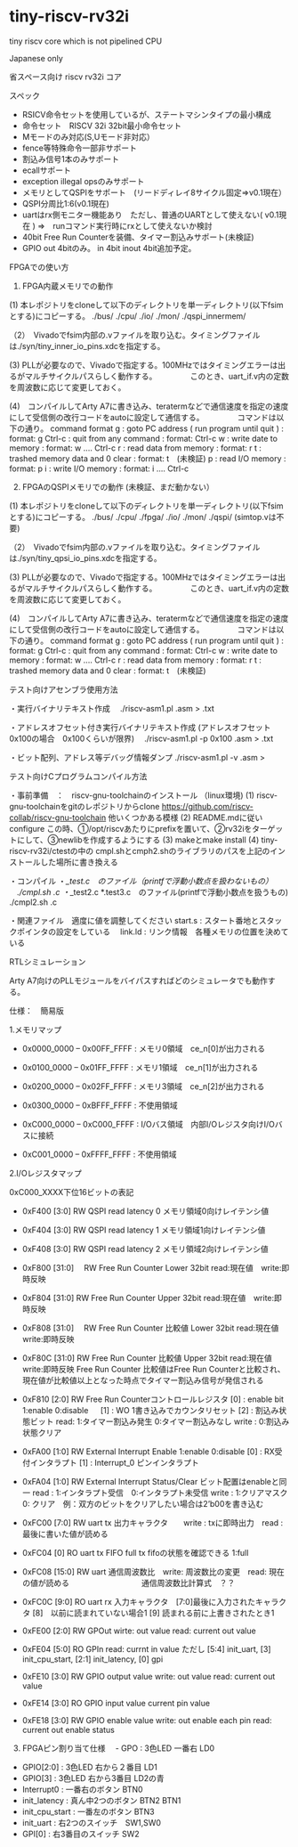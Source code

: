 # tiny-riscv-rv32i

tiny riscv core which is not pipelined CPU

Japanese only

省スペース向け riscv rv32i コア

スペック
- RSICV命令セットを使用しているが、ステートマシンタイプの最小構成
- 命令セット　RISCV 32i 32bit最小命令セット
- Mモードのみ対応(S,Uモード非対応）
- fence等特殊命令一部非サポート
- 割込み信号1本のみサポート
- ecallサポート
- exception illegal opsのみサポート
- メモリとしてQSPIをサポート　(リードディレイ8サイクル固定⇒v0.1現在）
- QSPI分周比1:6(v0.1現在)
- uartはrx側モニター機能あり　ただし、普通のUARTとして使えない( v0.1現在 )
  ⇒　runコマンド実行時にrxとして使えないか検討
- 40bit Free Run Counterを装備、タイマー割込みサポート(未検証)
- GPIO out 4bitのみ。 in 4bit inout 4bit追加予定。

FPGAでの使い方

1. FPGA内蔵メモリでの動作

(1) 本レポジトリをcloneして以下のディレクトリを単一ディレクトリ(以下fsimとする)にコピーする。
     ./bus/
     ./cpu/
	 ./io/
	 ./mon/
	 ./qspi_innermem/

（2）　Vivadoでfsim内部の.vファイルを取り込む。タイミングファイルは./syn/tiny_inner_io_pins.xdcを指定する。

(3) PLLが必要なので、Vivadoで指定する。100MHzではタイミングエラーは出るがマルチサイクルパスらしく動作する。
　　　　このとき、uart_if.v内の定数を周波数に応じて変更しておく。

(4)　コンパイルしてArty A7に書き込み、teratermなどで通信速度を指定の速度にして受信側の改行コードをautoに設定して通信する。
　　　　コマンドは以下の通り。
command format
g : goto PC address ( run program until quit ) : format: g <start addess>
Ctrl-c : quit from any command : format: Ctrl-c
w : write date to memory : format: w <start adderss> <data> ....<data> Ctrl-c
r : read data from memory : format: r <start address> <end adderss>
t : trashed memory data and 0 clear : format: t　(未検証)
p : read I/O memory : format: p <start address> <end adderss>
i : write I/O memory : format: i <start adderss> <data> ....<data> Ctrl-c

2. FPGAのQSPIメモリでの動作 (未検証、まだ動かない）

(1) 本レポジトリをcloneして以下のディレクトリを単一ディレクトリ(以下fsimとする)にコピーする。
     ./bus/
     ./cpu/
	 ./fpga/
	 ./io/
	 ./mon/
	 ./qspi/ (simtop.vは不要)

（2）　Vivadoでfsim内部の.vファイルを取り込む。タイミングファイルは./syn/tiny_qpsi_io_pins.xdcを指定する。

(3) PLLが必要なので、Vivadoで指定する。100MHzではタイミングエラーは出るがマルチサイクルパスらしく動作する。
　　　　このとき、uart_if.v内の定数を周波数に応じて変更しておく。

(4)　コンパイルしてArty A7に書き込み、teratermなどで通信速度を指定の速度にして受信側の改行コードをautoに設定して通信する。
　　　　コマンドは以下の通り。
command format
g : goto PC address ( run program until quit ) : format: g <start addess>
Ctrl-c : quit from any command : format: Ctrl-c
w : write date to memory : format: w <start adderss> <data> ....<data> Ctrl-c
r : read data from memory : format: r <start address> <end adderss>
t : trashed memory data and 0 clear : format: t　(未検証)

テスト向けアセンブラ使用方法

・実行バイナリテキスト作成
　./riscv-asm1.pl <finename>.asm > <filename>.txt

・アドレスオフセット付き実行バイナリテキスト作成 (アドレスオフセット 0x100の場合　0x100くらいが限界)
　./riscv-asm1.pl -p 0x100 <finename>.asm > <filename>.txt

・ビット配列、アドレス等デバッグ情報ダンプ
./riscv-asm1.pl -v <finename>.asm >


テスト向けCプログラムコンパイル方法

・事前準備　：　riscv-gnu-toolchainのインストール （linux環境)
 (1) riscv-gnu-toolchainをgitのレポジトリからclone
    https://github.com/riscv-collab/riscv-gnu-toolchain
	他いくつかある模様
 (2) README.mdに従いconfigure 
     この時、①/opt/riscvあたりにprefixを置いて、②rv32iをターゲットにして、③newlibを作成するようにする
 (3) makeとmake install
 (4) tiny-riscv-rv32i/ctestの中の cmpl.shとcmph2.shのライブラリのパスを上記のインストールした場所に書き換える

・コンパイル
 ・*_test.c　のファイル（printfで浮動小数点を扱わないもの）
 　./cmpl.sh <filename>.c
 ・*_test2.c *.test3.c　のファイル(printfで浮動小数点を扱うもの)
  ./cmpl2.sh <filename>.c
  
・関連ファイル　適度に値を調整してください
 start.s  : スタート番地とスタックポインタの設定をしている
　link.ld  : リンク情報　各種メモリの位置を決めている

RTLシミュレーション

Arty A7向けのPLLモジュールをバイパスすればどのシミュレータでも動作する。

仕様：　簡易版

1.メモリマップ

- 0x0000_0000 – 0x00FF_FFFF : メモリ0領域　ce_n[0]が出力される

- 0x0100_0000 – 0x01FF_FFFF : メモリ1領域　ce_n[1]が出力される

- 0x0200_0000 – 0x02FF_FFFF : メモリ3領域　ce_n[2]が出力される

- 0x0300_0000 – 0xBFFF_FFFF : 不使用領域

- 0xC000_0000 – 0xC000_FFFF :  I/Oバス領域　内部I/Oレジスタ向けI/Oバスに接続

- 0xC001_0000 – 0xFFFF_FFFF : 不使用領域

2.I/Oレジスタマップ

0xC000_XXXX下位16ビットの表記


- 0xF400  [3:0] RW  QSPI read latency 0  メモリ領域0向けレイテンシ値
- 0xF404  [3:0] RW QSPI read latency 1  メモリ領域1向けレイテンシ値
- 0xF408  [3:0] RW QSPI read latency 2  メモリ領域2向けレイテンシ値

- 0xF800 [31:0] 　RW  Free Run Counter Lower 32bit  read:現在値　write:即時反映
- 0xF804 [31:0]   RW  Free Run Counter Upper 32bit  read:現在値　write:即時反映
- 0xF808 [31:0] 　RW  Free Run Counter 比較値 Lower 32bit  read:現在値　write:即時反映
- 0xF80C [31:0]   RW  Free Run Counter 比較値 Upper 32bit  read:現在値　write:即時反映
                   Free Run Counter 比較値はFree Run Counterと比較され、
                   現在値が比較値以上となった時点でタイマー割込み信号が発信される
- 0xF810 [2:0]  RW   Free Run Counterコントロールレジスタ
                     [0] : enable bit　1:enable 0:disable
         　           [1] : WO 1書き込みでカウンタリセット
                     [2] : 割込み状態ビット read: 1:タイマー割込み発生 0:タイマー割込みなし
                                                                    write : 0:割込み状態クリア
- 0xFA00  [1:0] RW External Interrupt Enable   1:enable 0:disable
                   [0] : RX受付インタラプト
                   [1] : Interrupt_0 ピンインタラプト
- 0xFA04  [1:0] RW External Interrupt Status/Clear   ビット配置はenableと同一
                  read : 1:インタラプト受信　0:インタラプト未受信
                  write : 1:クリアマスク 0: クリア　例：双方のビットをクリアしたい場合は2’b00を書き込む

- 0xFC00 [7:0]  RW uart tx 出力キャラクタ　　write : txに即時出力　read : 最後に書いた値が読める
- 0xFC04 [0]     RO  uart tx FIFO full  tx fifoの状態を確認できる 1:full
- 0xFC08 [15:0] RW uart 通信周波数比　write: 周波数比の変更　read: 現在の値が読める
　　　　　　　　　通信周波数比計算式　？？
- 0xFC0C [9:0]  RO uart rx 入力キャラクタ　[7:0]最後に入力されたキャラクタ
                [8]　以前に読まれていない場合1
				[9] 読まれる前に上書きされたとき1

- 0xFE00 [2:0] RW  GPOut  wirte: out value read: current out value
- 0xFE04 [5:0] RO  GPIn read: currnt in value ただし [5:4] init_uart, [3] init_cpu_start, [2:1] init_latency, [0] gpi
- 0xFE10 [3:0] RW GPIO output value     write: out value  read: current out value
- 0xFE14 [3:0] RO  GPIO input value  current pin value
- 0xFE18 [3:0] RW  GPIO enable value    write: out enable each pin  read: current out enable status

3. FPGAピン割り当て仕様
　- GPO : 3色LED 一番右 LD0
 - GPIO[2:0] : 3色LED 右から２番目 LD1
 - GPIO[3]   : 3色LED 右から3番目 LD2の青
 - Interrupt0 : 一番右のボタン BTN0
 - init_latency : 真ん中2つのボタン BTN2 BTN1
 - init_cpu_start : 一番左のボタン BTN3
 - init_uart : 右2つのスイッチ　SW1,SW0
 - GPI[0] : 右3番目のスイッチ SW2


